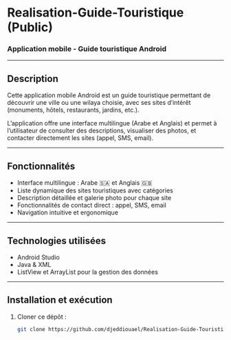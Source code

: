 # Realisation-Guide-Touristique (Public)  
### Application mobile - Guide touristique Android

---

## Description

Cette application mobile Android est un guide touristique permettant de découvrir une ville ou une wilaya choisie, avec ses sites d’intérêt (monuments, hôtels, restaurants, jardins, etc.).

L’application offre une interface multilingue (Arabe et Anglais) et permet à l’utilisateur de consulter des descriptions, visualiser des photos, et contacter directement les sites (appel, SMS, email).

---

## Fonctionnalités

- Interface multilingue : Arabe 🇸🇦 et Anglais 🇬🇧  
- Liste dynamique des sites touristiques avec catégories  
- Description détaillée et galerie photo pour chaque site  
- Fonctionnalités de contact direct : appel, SMS, email  
- Navigation intuitive et ergonomique  

---

## Technologies utilisées

- Android Studio  
- Java & XML  
- ListView et ArrayList pour la gestion des données  

---

## Installation et exécution

1. Cloner ce dépôt :  
   ```bash
   git clone https://github.com/djeddiouael/Realisation-Guide-Touristique)
